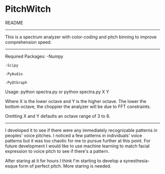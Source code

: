 # PitchWitch

README

---

This is a spectrum analyzer with color-coding and pitch binning to improve comprehension speed.

---

Required Packages: 
	-Numpy
	
	-Scipy
	
	-PyAudio
	
	-PyQtGraph
	

Usage: 
	python spectra.py 
		or
	python spectra.py X Y
	
Where X is the lower octave and Y is the higher octave. The lower the bottom octave, the choppier the analyzer will be due to FFT constraints. 

Omitting X and Y defaults an octave range of 3 to 6.


---

I developed it to see if there were any immediately recognizable patterns in peoples' voice pitches. I noticed a few patterns in individuals' voice patterns but it was too chaotic for me to pursue further at this point. 
For future development I would like to use machine learning to match facial expression to voice pitch to see if there's a pattern.

After staring at it for hours I think I'm starting to develop a synesthesia-esque form of perfect pitch. More staring is needed. 



